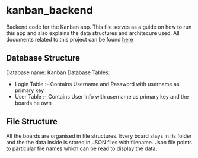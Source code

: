 # kanban_backend
Backend code for the Kanban app. This file serves as a guide on how to run this app and also explains the data structures and architecure used. All documents related to this project can be found [here](https://drive.google.com/open?id=12nxcDiWrcV-Iwycq-G1u1_V6xPOed1-S)

## Database Structure
Database name: Kanban
Database Tables:
- Login Table :- Contains Username and Password with username as primary key
- User Table :- Contains User Info with username as primary key and the boards he own

## File Structure
All the boards are organised in file structures. Every board stays in its folder and the the data inside is stored in JSON files with filename. Json file points to particular file names which can be read to display the data.



